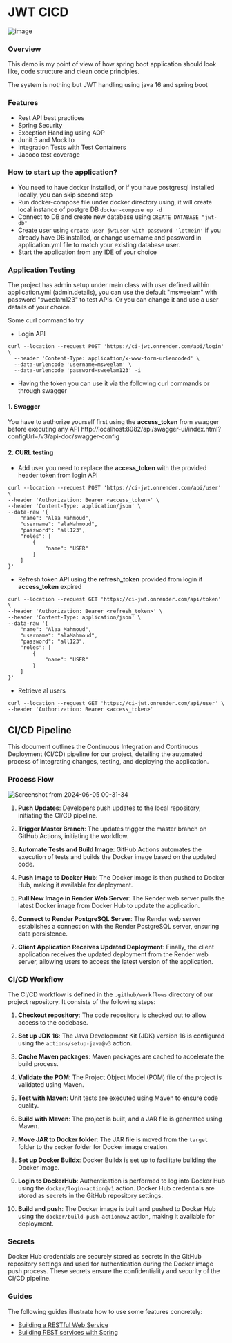 # JWT CICD
![image](https://github.com/AbdullatifHabiba/spring-boot-jwt-CICD/assets/94381197/0e0437a9-d83b-4687-9f0f-e65a0535c4f9)

### Overview
This demo is my point of view of how spring boot application should look like, code structure and clean code principles.

The system is nothing but JWT handling using java 16 and spring boot 

### Features
* Rest API best practices 
* Spring Security 
* Exception Handling using AOP
* Junit 5 and Mockito
* Integration Tests with Test Containers
* Jacoco test coverage

### How to start up the application?
* You need to have docker installed, or if you have postgresql installed locally, you can skip second step
* Run docker-compose file under docker directory using, it will create local instance of postgre DB
```docker-compose up -d```
* Connect to DB and create new database using ``CREATE DATABASE "jwt-db"``
* Create user using ``create user jwtuser with password 'letmein'`` if you already have DB installed, or change username and password in application.yml file to match your existing database user.
* Start the application from any IDE of your choice


### Application Testing
The project has admin setup under main class with user defined within application.yml (admin.details), you can use the default "msweelam" with password "sweelam123" to test APIs.
Or you can change it and use a user details of your choice.

Some curl command to try
* Login API
````
curl --location --request POST 'https://ci-jwt.onrender.com/api/login' \
  --header 'Content-Type: application/x-www-form-urlencoded' \
  --data-urlencode 'username=msweelam' \
  --data-urlencode 'password=sweelam123' -i 
````

* Having the token you can use it via the following curl commands or through swagger

#### 1. Swagger
You have to authorize yourself first using the **access_token** from swagger before executing any API
http://localhost:8082/api/swagger-ui/index.html?configUrl=/v3/api-doc/swagger-config

#### 2. CURL testing
* Add user you need to replace the **access_token** with the provided header token from login API 
````
curl --location --request POST 'https://ci-jwt.onrender.com/api/user' \
--header 'Authorization: Bearer <access_token>' \
--header 'Content-Type: application/json' \
--data-raw '{
    "name": "Alaa Mahmoud",
    "username": "alaMahmoud",
    "password": "all123",
    "roles": [
        {
            "name": "USER"
        }
    ]
}'
````
* Refresh token API using the **refresh_token** provided from login if **access_token** expired
````
curl --location --request GET 'https://ci-jwt.onrender.com/api/token' \
--header 'Authorization: Bearer <refresh_token>' \
--header 'Content-Type: application/json' \
--data-raw '{
    "name": "Alaa Mahmoud",
    "username": "alaMahmoud",
    "password": "all123",
    "roles": [
        {
            "name": "USER"
        }
    ]
}'
````
* Retrieve al users 
````
curl --location --request GET 'https://ci-jwt.onrender.com/api/user' \
--header 'Authorization: Bearer <access_token>'
````


## CI/CD Pipeline

This document outlines the Continuous Integration and Continuous Deployment (CI/CD) pipeline for our project, detailing the automated process of integrating changes, testing, and deploying the application.

### Process Flow
![Screenshot from 2024-06-05 00-31-34](https://github.com/AbdullatifHabiba/spring-boot-jwt-CICD/assets/94381197/72c6a309-a758-493a-9ee5-7203cd98231b)


1. **Push Updates**: Developers push updates to the local repository, initiating the CI/CD pipeline.

2. **Trigger Master Branch**: The updates trigger the master branch on GitHub Actions, initiating the workflow.

3. **Automate Tests and Build Image**: GitHub Actions automates the execution of tests and builds the Docker image based on the updated code.

4. **Push Image to Docker Hub**: The Docker image is then pushed to Docker Hub, making it available for deployment.

5. **Pull New Image in Render Web Server**: The Render web server pulls the latest Docker image from Docker Hub to update the application.

6. **Connect to Render PostgreSQL Server**: The Render web server establishes a connection with the Render PostgreSQL server, ensuring data persistence.

7. **Client Application Receives Updated Deployment**: Finally, the client application receives the updated deployment from the Render web server, allowing users to access the latest version of the application.

### CI/CD Workflow

The CI/CD workflow is defined in the `.github/workflows` directory of our project repository. It consists of the following steps:

1. **Checkout repository**: The code repository is checked out to allow access to the codebase.

2. **Set up JDK 16**: The Java Development Kit (JDK) version 16 is configured using the `actions/setup-java@v3` action.

3. **Cache Maven packages**: Maven packages are cached to accelerate the build process.

4. **Validate the POM**: The Project Object Model (POM) file of the project is validated using Maven.

5. **Test with Maven**: Unit tests are executed using Maven to ensure code quality.

6. **Build with Maven**: The project is built, and a JAR file is generated using Maven.

7. **Move JAR to Docker folder**: The JAR file is moved from the `target` folder to the `docker` folder for Docker image creation.

8. **Set up Docker Buildx**: Docker Buildx is set up to facilitate building the Docker image.

9. **Login to DockerHub**: Authentication is performed to log into Docker Hub using the `docker/login-action@v1` action. Docker Hub credentials are stored as secrets in the GitHub repository settings.

10. **Build and push**: The Docker image is built and pushed to Docker Hub using the `docker/build-push-action@v2` action, making it available for deployment.

### Secrets

Docker Hub credentials are securely stored as secrets in the GitHub repository settings and used for authentication during the Docker image push process. These secrets ensure the confidentiality and security of the CI/CD pipeline.

### Guides

The following guides illustrate how to use some features concretely:

* [Building a RESTful Web Service](https://spring.io/guides/gs/rest-service/)
* [Building REST services with Spring](https://spring.io/guides/tutorials/bookmarks/)
  

